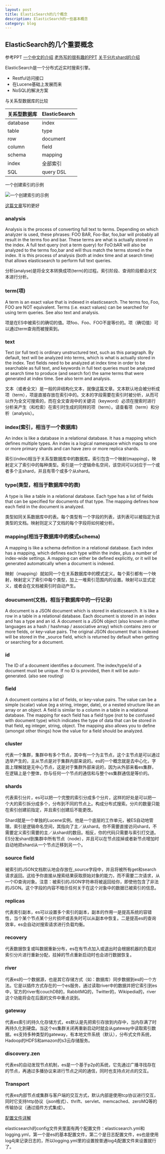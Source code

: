 ```yaml
---
layout: post
title: ElasticSearch的几个概念
description: ElasticSearch的一些基本概念
category: blog
---
```


## ElasticSearch的几个重要概念

参考PPT
[一个中文的介绍](../../download/elasticsearch/elasticsearch-intro.pdf)
[老外写的很有趣的PPT](../../download/elasticsearch/elasticsearch_instresting.pdf)
[关于分片shard的介绍](https://speakerdeck.com/kimchy/elasticsearch-big-data-search-analytics)

ElasticSearch是一个分布式近实时搜索引擎。

* Restful访问接口
* 在Lucene基础上发展而来
* NoSQL的解决方案

与关系型数据库的比较

<table class="table">
	<thead>
	<tr><th>关系型数据库</th><th>ElasticSearch</th></tr>
	</thead>
	<tbody>
		<tr>
	        <td>database</td>
	        <td>index</td>
		</tr>
		<tr>
	        <td>table</td>
	        <td>type</td>
		</tr>
		<tr>
	        <td>row</td>
	        <td>document</td>
		</tr>
		<tr>
	        <td>column</td>
	        <td>field</td>
		</tr>
		<tr>
	        <td>schema</td>
	        <td>mapping</td>
		</tr>
		<tr>
	        <td>index</td>
	        <td>全部索引</td>
		</tr>
		<tr>
	        <td>SQL</td>
	        <td>query DSL</td>
		</tr>
	</tbody>
</table>

一个创建索引的示例

![一个创建索引的示例](../../images/blog/elasticsearch/es_index.png)

[这篇文章](http://www.jianshu.com/p/492d4311ed04)写的更好

### analysis
Analysis is the process of converting full text to terms. Depending on which analyzer is used, these phrases: FOO BAR, Foo-Bar, foo,bar will probably all result in the terms foo and bar. These terms are what is actually stored in the index. A full text query (not a term query) for FoO:bAR will also be analyzed to the terms foo,bar and will thus match the terms stored in the index. It is this process of analysis (both at index time and at search time) that allows elasticsearch to perform full text queries. 

分析(analyse)是将全文本转换成项(term)的过程。索引阶段、查询阶段都会对文本进行分析。

### term(项)
A term is an exact value that is indexed in elasticsearch. The terms foo, Foo, FOO are NOT equivalent. Terms (i.e. exact values) can be searched for using term queries. See also text and analysis.

项是在ES中被索引的确切的值。项foo、Foo、FOO不是等价的。项（确切值）可以通过term查询而被搜索到。

### text
Text (or full text) is ordinary unstructured text, such as this paragraph. By default, text will be analyzed into terms, which is what is actually stored in the index. Text fields need to be analyzed at index time in order to be searchable as full text, and keywords in full text queries must be analyzed at search time to produce (and search for) the same terms that were generated at index time. See also term and analysis.

文本（或者全文）是一般的非结构化文本，就像这篇文章。文本默认地会被分析成项（term），项是直接存放在索引中的。文本的字段需要在索引时被分析，从而可以作为全文可搜索的，而在全文查询中的关键词（keyword）必须在搜索时进行分析来产生（和检索）在索引时生成的同样的项（term）。请查看项（term）和分析（analysis）。

### index(索引，相当于一个数据库)
An index is like a database in a relational database. It has a mapping which defines multiple types. An index is a logical namespace which maps to one or more primary shards and can have zero or more replica shards.

索引(index)相当于关系型数据库中的数据库。索引包含一个映射(mapping)，映射定义了索引中的每种类型。索引是一个逻辑命名空间，该空间可以对应于一个或者多个主shard，并且有零个或多个从shard。

### type(类型，相当于数据库中的表)
A type is like a table in a relational database. Each type has a list of fields that can be specified for documents of that type. The mapping defines how each field in the document is analyzed.


类型如同关系数据库中的表。每个类型有一个字段的列表，该列表可以被指定为该类型的文档。映射则定义了文档的每个字段将如何被分析。

### mapping(相当于数据库中的模式schema)
A mapping is like a schema definition in a relational database. Each index has a mapping, which defines each type within the index, plus a number of index-wide settings. A mapping can either be defined explicitly, or it will be generated automatically when a document is indexed.


映射（mapping）就如同一个在关系数据库中的模式定义。每个索引都有一个映射，映射定义了索引中每个类型，加上一堆索引范围内的设置。映射可以显式定义，或者会在文档被索引时自动产生。

### doucument(文档，相当于数据库中的一行记录)
A document is a JSON document which is stored in elasticsearch. It is like a row in a table in a relational database. Each document is stored in an index and has a type and an id. A document is a JSON object (also known in other languages as a hash / hashmap / associative array) which contains zero or more fields, or key-value pairs. The original JSON document that is indexed will be stored in the _source field, which is returned by default when getting or searching for a document.

### id 
The ID of a document identifies a document. The index/type/id of a document must be unique. If no ID is provided, then it will be auto-generated. (also see routing)

### field
A document contains a list of fields, or key-value pairs. The value can be a simple (scalar) value (eg a string, integer, date), or a nested structure like an array or an object. A field is similar to a column in a table in a relational database. The mapping for each field has a field type (not to be confused with document type) which indicates the type of data that can be stored in that field, eg integer, string, object. The mapping also allows you to define (amongst other things) how the value for a field should be analyzed.


### cluster
代表一个集群，集群中有多个节点，其中有一个为主节点，这个主节点是可以通过选举产生的，主从节点是对于集群内部来说的。es的一个概念就是去中心化，字面上理解就是无中心节点，这是对于集群外部来说的，因为从外部来看es集群，在逻辑上是个整体，你与任何一个节点的通信和与整个es集群通信是等价的。


### shards
代表索引分片，es可以把一个完整的索引分成多个分片，这样的好处是可以把一个大的索引拆分成多个，分布到不同的节点上。构成分布式搜索。分片的数量只能在索引创建前指定，并且索引创建后不能更改。

Shard就是一个单独的Lucene实例。他是一个底层的工作单元，被ES自动地管理。索引是逻辑命名空间，其指向了主／从shard。你不需要直接访问shard，不需要定义索引需要的主／从shard的数目。相反，你的代码只需要与索引打交道。ES分发shard到集群中所有节点（node），并且可以在节点挂掉或者新节点增加时自动地把shard从一个节点迁移到另一个。

### source field
被索引的JSON文档默认地会存放在_source字段中，并且将被所有get和search请求返回。这给予你直接从搜索结果获取原始对象的能力，而不需要二次请求，从一个ID查询对象。注意：被索引的JSON字符串将被返回给你，即使他包含了非法的JSON。这个字段的内容不暗示任何关于在这个对象中的数据已被索引的信息。

### replicas
代表索引副本，es可以设置多个索引的副本，副本的作用一是提高系统的容错性，当个某个节点某个分片损坏或丢失时可以从副本中恢复。二是提高es的查询效率，es会自动对搜索请求进行负载均衡。

### recovery
代表数据恢复或叫数据重新分布，es在有节点加入或退出时会根据机器的负载对索引分片进行重新分配，挂掉的节点重新启动时也会进行数据恢复。

### river
代表es的一个数据源，也是其它存储方式（如：数据库）同步数据到es的一个方法。它是以插件方式存在的一个es服务，通过读取river中的数据并把它索引到es中，官方的river有couchDB的，RabbitMQ的，Twitter的，Wikipedia的，river这个功能将会在后面的文件中重点说到。

### gateway
代表es索引的持久化存储方式，es默认是先把索引存放到内存中，当内存满了时再持久化到硬盘。当这个es集群关闭再重新启动时就会从gateway中读取索引数据。es支持多种类型的gateway，有本地文件系统（默认），分布式文件系统，Hadoop的HDFS和amazon的s3云存储服务。

### discovery.zen
代表es的自动发现节点机制，es是一个基于p2p的系统，它先通过广播寻找存在的节点，再通过多播协议来进行节点之间的通信，同时也支持点对点的交互。

### Transport
代表es内部节点或集群与客户端的交互方式，默认内部是使用tcp协议进行交互，同时它支持http协议（json格式）、thrift、servlet、memcached、zeroMQ等的传输协议（通过插件方式集成）。

[配置文件详解](http://www.nosqldb.cn/1368776094942.html)

elasticsearch的config文件夹里面有两个配置文件：elasticsearch.yml和logging.yml，第一个是es的基本配置文件，第二个是日志配置文件，es也是使用log4j来记录日志的，所以logging.yml里的设置按普通log4j配置文件来设置就行了。

